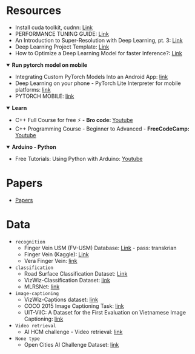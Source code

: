 # Resources
* Install cuda toolkit, cudnn: [Link](https://neptune.ai/blog/installing-tensorflow-2-gpu-guide)
* PERFORMANCE TUNING GUIDE: [Link](https://pytorch.org/tutorials/recipes/recipes/tuning_guide.html)
* An Introduction to Super-Resolution with Deep Learning, pt. 3: [Link](https://medium.com/@paren8esis/an-introduction-to-super-resolution-with-deep-learning-pt-3-ed85ec949ba8)
* Deep Learning Project Template: [Link](https://github.com/L1aoXingyu/Deep-Learning-Project-Template)
* How to Optimize a Deep Learning Model for faster Inference?: [Link](https://www.thinkautonomous.ai/blog/deep-learning-optimization/)

[//]: # (Run pytorch model on mobile)
<details open>
   <summary><b>Run pytorch model on mobile</b></summary>
   <ul>
    <li>Integrating Custom PyTorch Models Into an Android App: <a href="https://medium.com/mlearning-ai/integrating-custom-pytorch-models-into-an-android-app-a2cdfce14fe8">link</a>
    <li>Deep Learning on your phone - PyTorch Lite Interpreter for mobile platforms: <a href="https://towardsdatascience.com/deep-learning-on-your-phone-pytorch-lite-interpreter-for-mobile-platforms-ae73d0b17eaa">link</a>
    <li>PYTORCH MOBILE: <a href="https://pytorch.org/mobile/home/">link</a>
   </ul>
</details>

[//]: # (Learn)
<details open>
   <summary><b>Learn</b></summary>
   <ul>
    <li>C++ Full Course for free ⚡️ - <b>Bro code: </b><a href="https://youtu.be/-TkoO8Z07hI?si=chZrX71qagkI3QVA">Youtube</a>
    <li>C++ Programming Course - Beginner to Advanced - <b>FreeCodeCamp: </b><a href="https://www.youtube.com/watch?v=8jLOx1hD3_o&list=PLwwBtBG9sP7BJ8xqz2fp6iZQurfz1BeJW&index=2&t=45947s&pp=gAQBiAQB">Youtube</a>
   </ul>
</details>

[//]: # (Arduino - Python)
<details open>
   <summary><b>Arduino - Python</b></summary>
   <ul>
    <li>Free Tutorials: Using Python with Arduino: <a href="https://youtube.com/playlist?list=PLGs0VKk2DiYzWURfJCbCGPa8HI0APjBfo&si=odo4fQ84F7i0lywy">Youtube</a>
   </ul>
</details>

# Papers
* [Papers](Papers)

# Data
* `recognition`
  * Finger Vein USM (FV-USM) Database: [Link](http://drfendi.com/2015/12/05/fv-usm-database-download-page/) - pass: transkrian
  * Finger Vein (Kaggle): [Link](https://www.kaggle.com/datasets/ryeltsin/finger-vein)
  * Vera Finger Vein: [link](https://zenodo.org/records/4575270)
* `classification`
  * Road Surface Classification Dataset: [Link](https://thu-rsxd.com/rscd/)
  * VizWiz-Classification Dataset: [link](https://vizwiz.org/tasks-and-datasets/image-classification/)
  * MLRSNet: [link](https://github.com/cugbrs/MLRSNet)
* `image-captioning`
  * VizWiz-Captions dataset: [link](https://vizwiz.org/tasks-and-datasets/image-captioning/)
  * COCO 2015 Image Captioning Task: [link](https://cocodataset.org/#captions-2015)
  * UIT-ViIC: A Dataset for the First Evaluation on Vietnamese Image Captioning: [link](https://drive.google.com/file/d/1YexKrE6o0UiJhFWpE8M5LKoe6-k3AiM4/view)
* `Video retrieval`
  * AI HCM challenge - Video retrieval: [link](https://docs.google.com/spreadsheets/d/16RlmhETs2YLuw5b4aP-bKD7c0DiDNDr0ZxOQfBS3-ks/htmlview?fbclid=IwAR1seO_E_awcNWenChTELCZxOLjAtj45D4wDNscwKa72kyX5zlENHUSBqkQ_aem_AZuSBoG9oqvH_oVCY7aYuFMURECjWbdnhe0hO6dzBfUsGKTUlhF6lalq6DR7wzRZnms#)
* `None type`
  * Open Cities AI Challenge Dataset: [link](https://beta.source.coop/repositories/open-cities/ai-challenge/download/)
